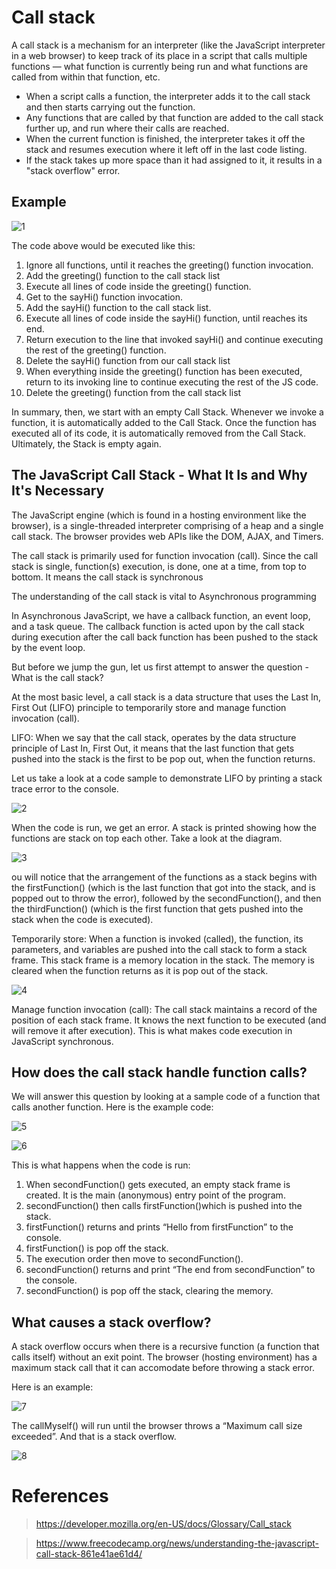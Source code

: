 # Call stack
A call stack is a mechanism for an interpreter (like the JavaScript interpreter in a web browser) to keep track of its place in a script that calls multiple functions — what function is currently being run and what functions are called from within that function, etc.

* When a script calls a function, the interpreter adds it to the call stack and then starts carrying out the function.
* Any functions that are called by that function are added to the call stack further up, and run where their calls are reached.
* When the current function is finished, the interpreter takes it off the stack and resumes execution where it left off in the last code listing.
* If the stack takes up more space than it had assigned to it, it results in a "stack overflow" error.

## Example

![1](https://www4.0zz0.com/2021/04/28/19/780297796.png)

The code above would be executed like this:

1. Ignore all functions, until it reaches the greeting() function invocation.
2. Add the greeting() function to the call stack list
3. Execute all lines of code inside the greeting() function.
4. Get to the sayHi() function invocation.
5. Add the sayHi() function to the call stack list.
6. Execute all lines of code inside the sayHi() function, until reaches its end.
7. Return execution to the line that invoked sayHi() and continue executing the rest of the greeting() function.
8. Delete the sayHi() function from our call stack list
9. When everything inside the greeting() function has been executed, return to its invoking line to continue executing the rest of the JS code.
10. Delete the greeting() function from the call stack list

In summary, then, we start with an empty Call Stack. Whenever we invoke a function, it is automatically added to the Call Stack. Once the function has executed all of its code, it is automatically removed from the Call Stack. Ultimately, the Stack is empty again.

## The JavaScript Call Stack - What It Is and Why It's Necessary

The JavaScript engine (which is found in a hosting environment like the browser), is a single-threaded interpreter comprising of a heap and a single call stack. The browser provides web APIs like the DOM, AJAX, and Timers.

The call stack is primarily used for function invocation (call). Since the call stack is single, function(s) execution, is done, one at a time, from top to bottom. It means the call stack is synchronous

The understanding of the call stack is vital to Asynchronous programming

In Asynchronous JavaScript, we have a callback function, an event loop, and a task queue. The callback function is acted upon by the call stack during execution after the call back function has been pushed to the stack by the event loop.

But before we jump the gun, let us first attempt to answer the question - What is the call stack?

At the most basic level, a call stack is a data structure that uses the Last In, First Out (LIFO) principle to temporarily store and manage function invocation (call).

LIFO: When we say that the call stack, operates by the data structure principle of Last In, First Out, it means that the last function that gets pushed into the stack is the first to be pop out, when the function returns.

Let us take a look at a code sample to demonstrate LIFO by printing a stack trace error to the console.

![2](https://www9.0zz0.com/2021/04/28/19/632510315.png)

When the code is run, we get an error. A stack is printed showing how the functions are stack on top each other. Take a look at the diagram.

![3](https://cdn-media-1.freecodecamp.org/images/zOINLHPC8E56ac8yyINYOFWeImsjM2Wk2rdU)

ou will notice that the arrangement of the functions as a stack begins with the firstFunction() (which is the last function that got into the stack, and is popped out to throw the error), followed by the secondFunction(), and then the thirdFunction() (which is the first function that gets pushed into the stack when the code is executed).

Temporarily store: When a function is invoked (called), the function, its parameters, and variables are pushed into the call stack to form a stack frame. This stack frame is a memory location in the stack. The memory is cleared when the function returns as it is pop out of the stack.

![4](https://cdn-media-1.freecodecamp.org/images/QgR2uIk7tW0YNz0Xm8g0jAPeRFI0e4sCejsv)

Manage function invocation (call): The call stack maintains a record of the position of each stack frame. It knows the next function to be executed (and will remove it after execution). This is what makes code execution in JavaScript synchronous.

## How does the call stack handle function calls?

We will answer this question by looking at a sample code of a function that calls another function. Here is the example code:

![5](https://www5.0zz0.com/2021/04/28/19/895785920.png)

![6](https://cdn-media-1.freecodecamp.org/images/oEp65Ec9CD4CnL7t0uSPoyzrkA1i1BR-Ij1n)

This is what happens when the code is run:

1. When secondFunction() gets executed, an empty stack frame is created. It is the main (anonymous) entry point of the program.
2. secondFunction() then calls firstFunction()which is pushed into the stack.
3. firstFunction() returns and prints “Hello from firstFunction” to the console.
4. firstFunction() is pop off the stack.
5. The execution order then move to secondFunction().
6. secondFunction() returns and print “The end from secondFunction” to the console.
7. secondFunction() is pop off the stack, clearing the memory.

## What causes a stack overflow?
A stack overflow occurs when there is a recursive function (a function that calls itself) without an exit point. The browser (hosting environment) has a maximum stack call that it can accomodate before throwing a stack error.

Here is an example:

![7](https://www5.0zz0.com/2021/04/28/19/698300437.png)

The callMyself() will run until the browser throws a “Maximum call size exceeded”. And that is a stack overflow.

![8](https://cdn-media-1.freecodecamp.org/images/lvjT-ud6XfVQ5KYVWxZZWkKeVTgtJqFD0pWv)

# References

> https://developer.mozilla.org/en-US/docs/Glossary/Call_stack

> https://www.freecodecamp.org/news/understanding-the-javascript-call-stack-861e41ae61d4/
